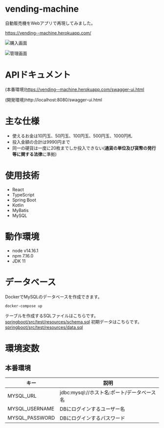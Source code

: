 # vending-machine

自動販売機をWebアプリで再現してみました。

https://vending--machine.herokuapp.com/

![購入画面](https://user-images.githubusercontent.com/79039863/134789659-69302ae7-49b7-42ec-8009-78fde60d3bd9.png)

![管理画面](https://user-images.githubusercontent.com/79039863/134789668-d78b1ac3-08c9-4349-85ee-38049a45a440.png)


# APIドキュメント

(本番環境)https://vending--machine.herokuapp.com/swagger-ui.html

(開発環境)http://localhost:8080/swagger-ui.html

# 主な仕様

- 使えるお金は10円玉、50円玉、100円玉、500円玉、1000円札
- 投入金額の合計は9990円まで
- 同一の硬貨は一度に20枚までしか投入できない(**通貨の単位及び貨幣の発行等に関する法律**に準拠)


# 使用技術

- React
- TypeScript
- Spring Boot
- Kotlin
- MyBatis
- MySQL

# 動作環境

- node v14.16.1
- npm 7.16.0
- JDK 11

# データベース

DockerでMySQLのデータベースを作成できます。
```
docker-compose up
```

テーブルを作成するSQLファイルはこちらです。
[springboot/src/test/resources/schema.sql](springboot/src/test/resources/schema.sql)
初期データはこちらです。
[springboot/src/test/resources/data.sql](springboot/src/test/resources/data.sql)

# 環境変数

## 本番環境

キー|説明
---|---
MYSQL_URL|jdbc:mysql://ホスト名:ポート/データベース名
MYSQL_USERNAME|DBにログインするユーザー名
MYSQL_PASSWORD|DBにログインするパスワード